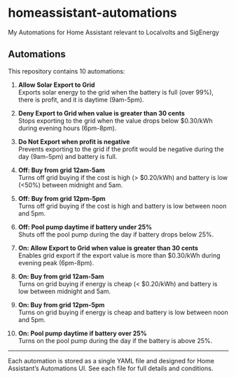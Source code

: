 # homeassistant-automations

My Automations for Home Assistant relevant to Localvolts and SigEnergy

## Automations

This repository contains 10 automations:

1. **Allow Solar Export to Grid**  
   Exports solar energy to the grid when the battery is full (over 99%), there is profit, and it is daytime (9am-5pm).

2. **Deny Export to Grid when value is greater than 30 cents**  
   Stops exporting to the grid when the value drops below $0.30/kWh during evening hours (6pm-8pm).

3. **Do Not Export when profit is negative**  
   Prevents exporting to the grid if the profit would be negative during the day (9am-5pm) and battery is full.

4. **Off: Buy from grid 12am-5am**  
   Turns off grid buying if the cost is high (> $0.20/kWh) and battery is low (<50%) between midnight and 5am.

5. **Off: Buy from grid 12pm-5pm**  
   Turns off grid buying if the cost is high and battery is low between noon and 5pm.

6. **Off: Pool pump daytime if battery under 25%**  
   Shuts off the pool pump during the day if battery drops below 25%.

7. **On: Allow Export to Grid when value is greater than 30 cents**  
   Enables grid export if the export value is more than $0.30/kWh during evening peak (6pm-8pm).

8. **On: Buy from grid 12am-5am**  
   Turns on grid buying if energy is cheap (< $0.20/kWh) and battery is low between midnight and 5am.

9. **On: Buy from grid 12pm-5pm**  
   Turns on grid buying if energy is cheap and battery is low between noon and 5pm.

10. **On: Pool pump daytime if battery over 25%**  
    Turns on the pool pump during the day if the battery is above 25%.

---

Each automation is stored as a single YAML file and designed for Home Assistant’s Automations UI. See each file for full details and conditions.
